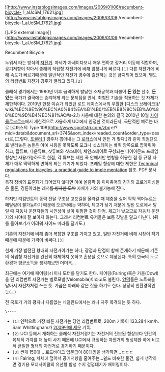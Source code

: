 ![http://www.instablogsimages.com/images/2009/01/06/recumbent-bicycle-
1_aUcSM_17621.jpg](http://www.instablogsimages.com/images/2009/01/06
/recumbent-bicycle-1_aUcSM_17621.jpg)

[[JPG external image]](http://www.instablogsimages.com/images/2009/01/06
/recumbent-bicycle-1_aUcSM_17621.jpg)

  
Recumbent Bicycle

누워서 타는 방식의 [자전거](%EC%9E%90%EC%A0%84%EA%B1%B0.md). 자세가 자세이다보니 매우 편하고 장거리 이동에
적합하며, 공기저항이 작아서 종래의 직립형 자전거에 비해 엄청나게 빠르다.`[1]` 다른 자전거에 비해 속도가 빠르기때문에 일반적인 자전거
경주에 출전하는 것은 금지되어 있으며, 별도의 리컴번트 자전거 경주가 열리고 있다.`[2]`

클래식 경기에서는 1980년 이후 급격하게 발달한 소재공학과 더불어 **돈 있는** 선수, **돈 있는** 국가가 결국에는 승리하게 되는
문제점을 인식, 최첨단 기술을 적용하는 것 자체가 제한적이다. 2010년 한창 이슈가 되었던 로드 레이스에서의 우월한 [디스크 브레이크](/
wiki/%EC%9E%90%EC%A0%84%EA%B1%B0/%EB%B8%8C%EB%A0%88%EC%9D%B4%ED%81%AC#s-2.1)
사용에 대한 논의와 결국 2010년 10월 [사이클로크로스](%EC%8B%B8%EC%9D%B4%ED%81%B4%ED%81%AC%EB%A1%9C%EC%8A%A4.md)에서 제한적으로
사용하게 UCI에서 인정한 것이라든지, 극단적인 예로는 바로 [로터스의 Type 108](http://www.sportstri.com/zbx
e/?mid=datab&document_srl=3745&sort_index=readed_count&order_type=desc)로,(그렇다.
[포뮬러 1](%ED%8F%AC%EB%AE%AC%EB%9F%AC%201.md) 경주차 뽑아내는 그
[로터스](%EB%A1%9C%ED%84%B0%EC%8A%A4#s-2.md)에서 만든 거 맞다.)과 같이 최첨단으로 발라놓은 놈들은 아예
사용을 못하도록 포크나 싯스테이는 바퀴 양쪽으로 잡아줘야 하고, 탑튜브, 다운튜브, 싯튜브와 싯스테이, 체인스테이로 구성되는 다이아몬드
프레임 형상만 사용가능하도록 한점, 각 튜브는 제한 폭 안에서만 변형을 허용한 점 등 규정 자체가 매우 딱딱하게 변하게 되는 계기가 되었다.
프레임 형상에 대한 제한은 [Technical regulations for bicycles, a practical guide to imple
mentation](http://www.uci.ch/includes/asp/getTarget.asp?type=FILE&id=NTI0MDY)
참조. PDF 문서다.  
특히 장비의 표준화가 되어있지 않다면 아예 올림픽 등 아마츄어의 경기와 프로레이싱들은 물론, 경륜이라는 레저<del>를 빙자한
도박</del> 자체가 거의 불가능해 진다.

하지만 리컴번트의 동력 전달 구조상 고갯길을 올라갈 때 체중을 실어 팍팍 찍어누르는 페달링이 불가능하기 때문에 오르막에는 약하며, 체고가
낮기 때문에 일반 도로에서 달릴 때 자동차 운전자들의 시인성이 낮아 위험한 것이 단점. 체고가 낮으므로 자동차 운전자의 시야에 잘 보이지
않는다. 그래서 리컴번트 유저들은 보통 깃발을 달고 다닌다. (뒤를 돌아보기가 어려워 사이드 미러를 달기도.)

기존의 자전거에 비해 좀더 복잡한 구조를 가지고 있고, 일반 자전거에 비해 시장이 작기 때문에 때문에 가격이 비싸다.`[3]`

현재 가장 발전된 형태의 자전거이기는 하나, 장점과 단점이 함께 존재하기 때문에 기존의 직립형 자전거를 완전히 대체하지 못하고 혼용될 것으로
예상된다. 특히 한국의 도로환경과 평균소득을 생각해보면 더더욱...

최근에는 여기에 페어링`[4]`이나 모터를 달기도 한다. 페어링(Fairing)혹은 카울(Cowl)을 단 리컴번트 자전거는
벨로모빌(Velomobile)이라고도 불린다. [양덕](%EC%96%91%EB%8D%95.md)들은 노트북을 달아서 자전차처럼 쓰는
듯. 가끔은 아래와 같은 짓을 하기도 한다. 상당히 친환경적인 듯(…)

전 국토가 거의 평지나 다름없는 네덜란드에서는 꽤나 자주 목격되는 듯 하다.

  
  

`\----`

  * `[1]` 인력으로 가장 빠른 자전거는 당연 리컴번트로, 200m 기록이 133.284 km/h. Sam Whittingham가 [2009년에 세운](http://www.ihpva.org/hpvarec3.htm#nom01) 기록.
  * `[2]` UCI 등에서 개최하는 클래식 자전거경기는 자전거의 진보된 형상보다 인간의 육체적 가치를 더 높이 사기 때문에 UCI에서 규정하는 자전거의 형상제한 하에 비교적 균일한 형태의 자전거로 경기하기 때문이다.
  * `[3]` 싼게 150대... 로드바이크 입문급이 80대임을 생각하면...ㄷㄷㄷ
  * `[4]` Fairing; 차체에 덮어서 공기저항을 줄여주는...쉴드 비슷한 물건, 쉽게 생각하면 경기용 모터사이클의 유선형 합성 수지 겉껍데기가 페어링이다.

